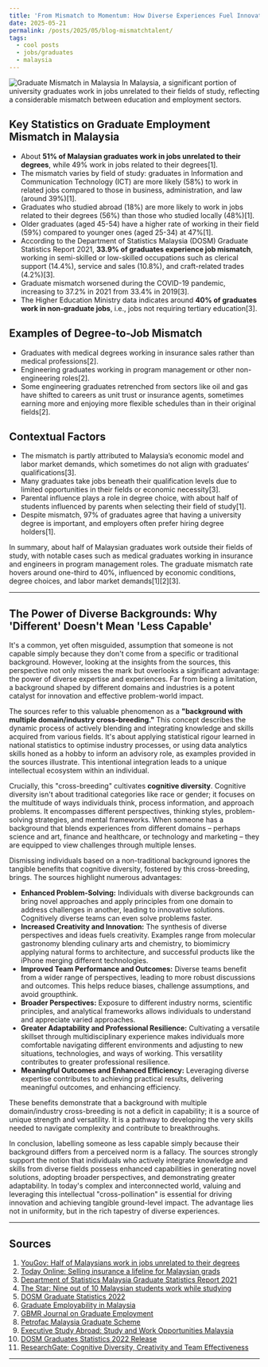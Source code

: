 ```yaml
---
title: 'From Mismatch to Momentum: How Diverse Experiences Fuel Innovation and Success'
date: 2025-05-21
permalink: /posts/2025/05/blog-mismatchtalent/
tags:
  - cool posts
  - jobs/graduates
  - malaysia
---
```

![Graduate Mismatch in Malaysia](https://fast.image.delivery/mmmokeu.png)
In Malaysia, a significant portion of university graduates work in jobs unrelated to their fields of study, reflecting a considerable mismatch between education and employment sectors.

## Key Statistics on Graduate Employment Mismatch in Malaysia

- About **51% of Malaysian graduates work in jobs unrelated to their degrees**, while 49% work in jobs related to their degrees[1].  
- The mismatch varies by field of study: graduates in Information and Communication Technology (ICT) are more likely (58%) to work in related jobs compared to those in business, administration, and law (around 39%)[1].  
- Graduates who studied abroad (18%) are more likely to work in jobs related to their degrees (56%) than those who studied locally (48%)[1].  
- Older graduates (aged 45-54) have a higher rate of working in their field (59%) compared to younger ones (aged 25-34) at 47%[1].  
- According to the Department of Statistics Malaysia (DOSM) Graduate Statistics Report 2021, **33.9% of graduates experience job mismatch**, working in semi-skilled or low-skilled occupations such as clerical support (14.4%), service and sales (10.8%), and craft-related trades (4.2%)[3].  
- Graduate mismatch worsened during the COVID-19 pandemic, increasing to 37.2% in 2021 from 33.4% in 2019[3].  
- The Higher Education Ministry data indicates around **40% of graduates work in non-graduate jobs**, i.e., jobs not requiring tertiary education[3].  

## Examples of Degree-to-Job Mismatch

- Graduates with medical degrees working in insurance sales rather than medical professions[2].  
- Engineering graduates working in program management or other non-engineering roles[2].  
- Some engineering graduates retrenched from sectors like oil and gas have shifted to careers as unit trust or insurance agents, sometimes earning more and enjoying more flexible schedules than in their original fields[2].  

## Contextual Factors

- The mismatch is partly attributed to Malaysia’s economic model and labor market demands, which sometimes do not align with graduates’ qualifications[3].  
- Many graduates take jobs beneath their qualification levels due to limited opportunities in their fields or economic necessity[3].  
- Parental influence plays a role in degree choice, with about half of students influenced by parents when selecting their field of study[1].  
- Despite mismatch, 97% of graduates agree that having a university degree is important, and employers often prefer hiring degree holders[1].  

In summary, about half of Malaysian graduates work outside their fields of study, with notable cases such as medical graduates working in insurance and engineers in program management roles. The graduate mismatch rate hovers around one-third to 40%, influenced by economic conditions, degree choices, and labor market demands[1][2][3].

---

## The Power of Diverse Backgrounds: Why 'Different' Doesn't Mean 'Less Capable'

It's a common, yet often misguided, assumption that someone is not capable simply because they don't come from a specific or traditional background. However, looking at the insights from the sources, this perspective not only misses the mark but overlooks a significant advantage: the power of diverse expertise and experiences. Far from being a limitation, a background shaped by different domains and industries is a potent catalyst for innovation and effective problem-world impact.

The sources refer to this valuable phenomenon as a **"background with multiple domain/industry cross-breeding."** This concept describes the dynamic process of actively blending and integrating knowledge and skills acquired from various fields. It's about applying statistical rigour learned in national statistics to optimise industry processes, or using data analytics skills honed as a hobby to inform an advisory role, as examples provided in the sources illustrate. This intentional integration leads to a unique intellectual ecosystem within an individual.

Crucially, this "cross-breeding" cultivates **cognitive diversity**. Cognitive diversity isn't about traditional categories like race or gender; it focuses on the multitude of ways individuals think, process information, and approach problems. It encompasses different perspectives, thinking styles, problem-solving strategies, and mental frameworks. When someone has a background that blends experiences from different domains – perhaps science and art, finance and healthcare, or technology and marketing – they are equipped to view challenges through multiple lenses.

Dismissing individuals based on a non-traditional background ignores the tangible benefits that cognitive diversity, fostered by this cross-breeding, brings. The sources highlight numerous advantages:

- **Enhanced Problem-Solving:** Individuals with diverse backgrounds can bring novel approaches and apply principles from one domain to address challenges in another, leading to innovative solutions. Cognitively diverse teams can even solve problems faster.  
- **Increased Creativity and Innovation:** The synthesis of diverse perspectives and ideas fuels creativity. Examples range from molecular gastronomy blending culinary arts and chemistry, to biomimicry applying natural forms to architecture, and successful products like the iPhone merging different technologies.  
- **Improved Team Performance and Outcomes:** Diverse teams benefit from a wider range of perspectives, leading to more robust discussions and outcomes. This helps reduce biases, challenge assumptions, and avoid groupthink.  
- **Broader Perspectives:** Exposure to different industry norms, scientific principles, and analytical frameworks allows individuals to understand and appreciate varied approaches.  
- **Greater Adaptability and Professional Resilience:** Cultivating a versatile skillset through multidisciplinary experience makes individuals more comfortable navigating different environments and adjusting to new situations, technologies, and ways of working. This versatility contributes to greater professional resilience.  
- **Meaningful Outcomes and Enhanced Efficiency:** Leveraging diverse expertise contributes to achieving practical results, delivering meaningful outcomes, and enhancing efficiency.  

These benefits demonstrate that a background with multiple domain/industry cross-breeding is not a deficit in capability; it is a source of unique strength and versatility. It is a pathway to developing the very skills needed to navigate complexity and contribute to breakthroughs.

In conclusion, labelling someone as less capable simply because their background differs from a perceived norm is a fallacy. The sources strongly support the notion that individuals who actively integrate knowledge and skills from diverse fields possess enhanced capabilities in generating novel solutions, adopting broader perspectives, and demonstrating greater adaptability. In today's complex and interconnected world, valuing and leveraging this intellectual "cross-pollination" is essential for driving innovation and achieving tangible ground-level impact. The advantage lies not in uniformity, but in the rich tapestry of diverse experiences.

---

## Sources

1. [YouGov: Half of Malaysians work in jobs unrelated to their degrees](https://business.yougov.com/content/25688-half-malaysians-work-jobs-unrelated-their-degrees)  
2. [Today Online: Selling insurance a lifeline for Malaysian grads](https://www.todayonline.com/world/selling-insurance-lifeline-malaysian-grads-tough-job-market)  
3. [Department of Statistics Malaysia Graduate Statistics Report 2021](http://www.dosm.gov.my/uploads/content-downloads/file_20220928094500.pdf)  
4. [The Star: Nine out of 10 Malaysian students work while studying](https://www.thestar.com.my/business/business-news/2018/08/27/nine-out-of-10-malaysian-students-work-while-studying-hsbc-survey)  
5. [DOSM Graduate Statistics 2022](https://www.dosm.gov.my/portal-main/release-document-log?release_document_id=12918)  
6. [Graduate Employability in Malaysia](https://hrmars.com/papers_submitted/23390/graduate-employability-in-malaysia-analysing-students-level-of-study-and-fields-of-study-in-relation-to-their-employability.pdf)  
7. [GBMR Journal on Graduate Employment](http://www.gbmrjournal.com/pdf/v14n3s/V14N3s-51.pdf)  
8. [Petrofac Malaysia Graduate Scheme](https://www.petrofac.com/media/news/nine-engineers-complete-petrofac-malaysia-s-first-graduate-scheme/)  
9. [Executive Study Abroad: Study and Work Opportunities Malaysia](https://www.executivestudyabroad.com/study-work-opportunities-malaysia/)  
10. [DOSM Graduates Statistics 2022 Release](https://www.dosm.gov.my/portal-main/release-content/graduates-statistics-2022)  
11. [ResearchGate: Cognitive Diversity, Creativity and Team Effectiveness](https://www.researchgate.net/publication/364054188_Cognitive_diversity_creativity_and_team_effectiveness_the_mediations_of_inclusion_and_knowledge_sharing)

------
